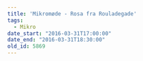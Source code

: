 ```yaml
---
title: 'Mikromøde - Rosa fra Rouladegade'
tags:
  - Mikro
date_start: "2016-03-31T17:00:00"
date_end: "2016-03-31T18:30:00"
old_id: 5869
---
```

